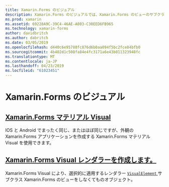 ```yaml
---
title: Xamarin.Forms のビジュアル
description: Xamarin.Forms のビジュアルでは、Xamarin.Forms のビューのサブクラス化することがなく選択的に、VisualElement オブジェクトに適用するレンダラーを使用できます。
ms.prod: xamarin
ms.assetid: 69228A9C-39C4-46AE-A803-C38EED6FB965
ms.technology: xamarin-forms
author: davidbritch
ms.author: dabritch
ms.date: 03/05/2019
ms.openlocfilehash: d440c6e95788fc876d6b0aa094f5bc2fce84bfb0
ms.sourcegitcommit: 4b402d1c508fa84e4fc3171a6e43b811323948fc
ms.translationtype: MT
ms.contentlocale: ja-JP
ms.lasthandoff: 04/23/2019
ms.locfileid: "61023451"
---
```

# <a name="xamarinforms-visual"></a>Xamarin.Forms のビジュアル

## <a name="xamarinforms-material-visualmaterial-visualmd"></a>[Xamarin.Forms マテリアル Visual](material-visual.md)

IOS と Android でまったく同じ、またはほぼ同じですが、外観の Xamarin.Forms アプリケーションを作成する Xamarin.Forms マテリアル Visual を使用できます。

## <a name="create-a-xamarinforms-visual-renderercreatemd"></a>[Xamarin.Forms Visual レンダラーを作成します。](create.md)

Xamarin.Forms Visual により、選択的に適用するレンダラー [ `VisualElement` ](xref:Xamarin.Forms.VisualElement)サブクラス Xamarin.Forms のビューをしなくてものオブジェクト。
